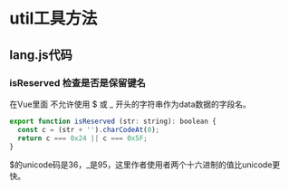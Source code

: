 
# util工具方法


## lang.js代码

### isReserved 检查是否是保留键名
在Vue里面 不允许使用 $ 或 _ 开头的字符串作为data数据的字段名。
```javascript
export function isReserved (str: string): boolean {
  const c = (str + '').charCodeAt(0);
  return c === 0x24 || c === 0x5F;
}
```
$的unicode码是36，_是95，这里作者使用者两个十六进制的值比unicode更快。
